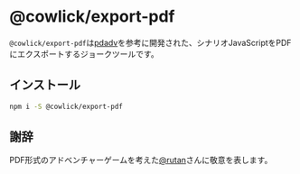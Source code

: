 # @cowlick/export-pdf

`@cowlick/export-pdf`は[pdadv](https://github.com/rutan/pdadv)を参考に開発された、シナリオJavaScriptをPDFにエクスポートするジョークツールです。

## インストール

```bash
npm i -S @cowlick/export-pdf
```

## 謝辞

PDF形式のアドベンチャーゲームを考えた[@rutan](https://github.com/rutan)さんに敬意を表します。
